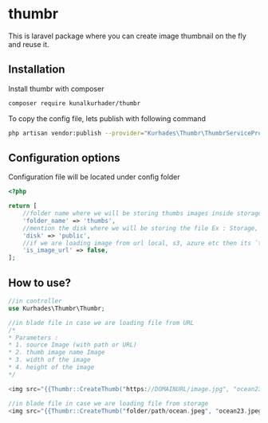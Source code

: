 # thumbr
This is laravel package where you can create image thumbnail on the fly and reuse it.


## Installation

Install thumbr with composer

```bash
composer require kunalkurhader/thumbr
```
To copy the config file, lets publish with following command

```bash
php artisan vendor:publish --provider="Kurhades\Thumbr\ThumbrServiceProvider"
```

## Configuration options
Configuration file will be located under config folder

```php
<?php

return [
    //folder name where we will be storing thumbs images inside storage/app/public
    'folder_name' => 'thumbs',
    //mention the disk where we will be storing the file Ex : Storage, s3, azure etc
    'disk' => 'public',
    //if we are loading image from url local, s3, azure etc then its `true` else `false`
    'is_image_url' => false,
];
```

## How to use?

```php
//in controller
use Kurhades\Thumbr\Thumbr;
```

```php
//in blade file in case we are loading file from URL
/*
* Parameters : 
* 1. source Image (with path or URL)
* 2. thumb image name Image
* 3. width of the image
* 4. height of the image
*/

<img src="{{Thumbr::CreateThumb("https://DOMAINURL/image.jpg", "ocean23.jpeg", 100, 80)}}">

//in blade file in case we are loading file from storage
<img src="{{Thumbr::CreateThumb("folder/path/ocean.jpeg", "ocean23.jpeg", 100, 80)}}">
```